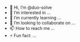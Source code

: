 - 👋 Hi, I’m @duo-solve
- 👀 I’m interested in ...
- 🌱 I’m currently learning ...
- 💞️ I’m looking to collaborate on ...
- 📫 How to reach me ...
- ⚡ Fun fact: ...

<!---
duo-solve/duo-solve is a ✨ special ✨ repository because its `README.md` (this file) appears on your GitHub profile.
You can click the Preview link to take a look at your changes.
--->
